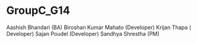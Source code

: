 # GroupC_G14
Aashish Bhandari (BA)
Biroshan Kumar Mahato (Developer)
Krijan Thapa ( Developer)
Sajan Poudel (Developer)
Sandhya Shrestha (PM)
